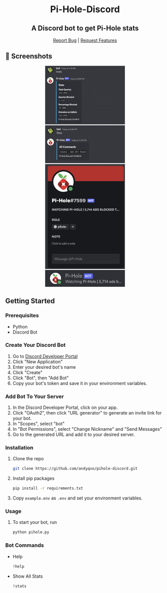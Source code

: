 # <div classname="title" align=center>Pi-Hole-Discord</div>

## <div classname="subtitle" align=center>A Discord bot to get Pi-Hole stats</div>

<div align="center">
    <a href="https://github.com/andyqvo/pihole-discord/issues">Report Bug</a> | 
    <a href="https://github.com/andyqvo/pihole-discord/issues">Request Features</a> 
</div>

## 📸 Screenshots
<div align="center"><img src="screenshots/stats.png" width="50%"></div>
<div align="center"><img src="screenshots/help.png" width="50%"></div>
<div align="center"><img src="screenshots/profile.png" width="50%"></div>
<div align="center"><img src="screenshots/sidebar.png" width="50%"></div>

## Getting Started

### Prerequisites
* Python
* Discord Bot

### Create Your Discord Bot
1. Go to <a href="https://discord.com/developers/applications">Discord Developer Portal</a>
2. Click "New Application"
3. Enter your desired bot's name
4. Click "Create"
5. Click "Bot", then "Add Bot"
6. Copy your bot's token and save it in your environment variables.

### Add Bot To Your Server
1. In the Discord Developer Portal, click on your app.
2. Click "OAuth2", then click "URL generator" to generate an invite link for your bot.
3. In "Scopes", select "bot"
4. In "Bot Permissions", select "Change Nickname" and "Send Messages"
5. Go to the generated URL and add it to your desired server.

### Installation
1. Clone the repo
    ```sh
   git clone https://github.com/andyqvo/pihole-discord.git
   ```
2. Install pip packages
    ```sh
    pip install -r requirements.txt
    ```
3. Copy ```example.env``` as ```.env``` and set your environment variables. 

### Usage
1. To start your bot, run
    ```sh
    python pihole.py
    ```

### Bot Commands
* Help
    ```sh
    !help
    ```
* Show All Stats
    ```sh
    !stats
    ```